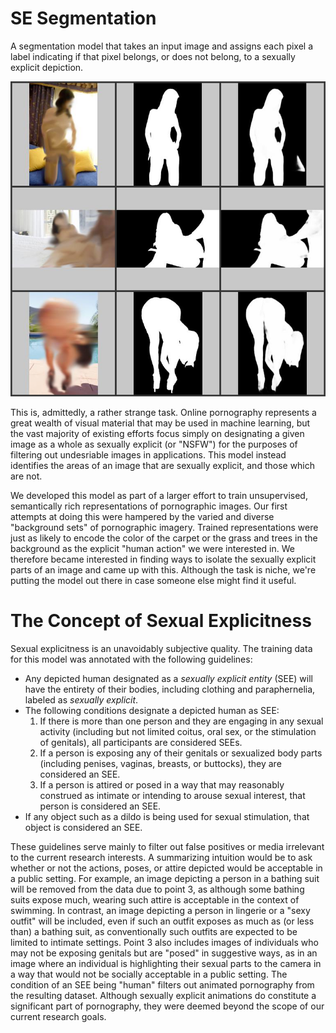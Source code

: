 # SE Segmentation

A segmentation model that takes an input image and assigns each pixel a label indicating if that pixel belongs, or does not belong, to a sexually explicit depiction.

<p align="center">
	<img src="https://raw.githubusercontent.com/vqmalic/se_seg/master/docs/img01.jpg">
</p>

This is, admittedly, a rather strange task. Online pornography represents a great wealth of visual material that may be used in machine learning, but the vast majority of existing efforts focus simply on designating a given image as a whole as sexually explicit (or "NSFW") for the purposes of filtering out undesriable images in applications. This model instead identifies the areas of an image that are sexually explicit, and those which are not. 

We developed this model as part of a larger effort to train unsupervised, semantically rich representations of pornographic images. Our first attempts at doing this were hampered by the varied and diverse "background sets" of pornographic imagery. Trained representations were just as likely to encode the color of the carpet or the grass and trees in the background as the explicit "human action" we were interested in. We therefore became interested in finding ways to isolate the sexually explicit parts of an image and came up with this. Although the task is niche, we're putting the model out there in case someone else might find it useful.


# The Concept of Sexual Explicitness

Sexual explicitness is an unavoidably subjective quality. The training data for this model was annotated with the following guidelines:

* Any depicted human designated as a *sexually explicit entity* (SEE) will have the entirety of their bodies, including clothing and paraphernelia, labeled as *sexually explicit*. 
* The following conditions designate a depicted human as SEE:
	1. If there is more than one person and they are engaging in any sexual activity (including but not limited coitus, oral sex, or the stimulation of genitals), all participants are considered SEEs.
	2. If a person is exposing any of their genitals or sexualized body parts (including penises, vaginas, breasts, or buttocks), they are considered an SEE. 
	3. If a person is attired or posed in a way that may reasonably construed as intimate or intending to arouse sexual interest, that person is considered an SEE. 
* If any object such as a dildo is being used for sexual stimulation, that object is considered an SEE. 

These guidelines serve mainly to filter out false positives or media irrelevant to the current research interests. A summarizing intuition would be to ask whether or not the actions, poses, or attire depicted would be acceptable in a public setting. For example, an image depicting a person in a bathing suit will be removed from the data due to point 3, as although some bathing suits expose much, wearing such attire is acceptable in the context of swimming. In contrast, an image depicting a person in lingerie or a "sexy outfit" will be included, even if such an outfit exposes as much as (or less than) a bathing suit, as conventionally such outfits are expected to be limited to intimate settings. Point 3 also includes images of individuals who may not be exposing genitals but are "posed" in suggestive ways, as in an image where an individual is highlighting their sexual parts to the camera in a way that would not be socially acceptable in a public setting. The condition of an SEE being "human" filters out animated pornography from the resulting dataset. Although sexually explicit animations do constitute a significant part of pornography, they were deemed beyond the scope of our current research goals.



